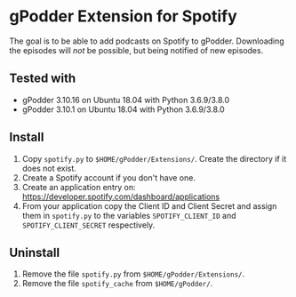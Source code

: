 # gPodder Extension for Spotify

The goal is to be able to add podcasts on Spotify to gPodder. Downloading the episodes will *not* be possible, but being notified of new episodes.


## Tested with

* gPodder 3.10.16 on Ubuntu 18.04 with Python 3.6.9/3.8.0
* gPodder 3.10.1 on Ubuntu 18.04 with Python 3.6.9/3.8.0


## Install

1. Copy `spotify.py` to `$HOME/gPodder/Extensions/`. Create the directory if it does not exist.
2. Create a Spotify account if you don't have one.
3. Create an application entry on: https://developer.spotify.com/dashboard/applications
4. From your application copy the Client ID and Client Secret and assign them in `spotify.py` to the variables `SPOTIFY_CLIENT_ID` and `SPOTIFY_CLIENT_SECRET` respectively.


## Uninstall

1. Remove the file `spotify.py` from `$HOME/gPodder/Extensions/`.
2. Remove the file `spotify_cache` from `$HOME/gPodder/`.
